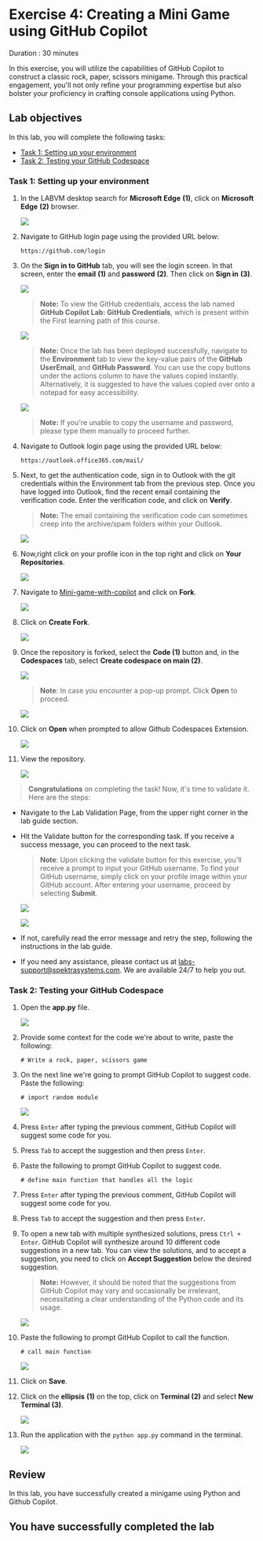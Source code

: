 # Exercise 4: Creating a Mini Game using GitHub Copilot

Duration : 30 minutes

In this exercise, you will utilize the capabilities of GitHub Copilot to construct a classic rock, paper, scissors minigame. Through this practical engagement, you'll not only refine your programming expertise but also bolster your proficiency in crafting console applications using Python.

## Lab objectives

In this lab, you will complete the following tasks:

* [Task 1: Setting up your environment](#Task-1-Setting-up-your-environment)
* [Task 2: Testing your GitHub Codespace](#Task2-Testing-your-GitHub-Codespace)

### Task 1: Setting up your environment

1. In the LABVM desktop search for **Microsoft Edge** **(1)**, click on **Microsoft Edge** **(2)** browser.

   ![](../media/Edge.png)

1. Navigate to GitHub login page using the provided URL below:
   ```
   https://github.com/login
   ```
   
1. On the **Sign in to GitHub** tab, you will see the login screen. In that screen, enter the  **email** **(1)** and **password** **(2)**. Then click on **Sign in** **(3)**. 

   ![](../media/github-login.png)

    >**Note:** To view the GitHub credentials, access the lab named **GitHub Copilot Lab: GitHub Credentials**, which is present within the First learning path of this course.

      ![](../media/credsfile.png)

   >**Note:** Once the lab has been deployed successfully, navigate to the **Environment** tab to view the key-value pairs of the **GitHub UserEmail**, and **GitHub Password**. You can use the copy buttons under the actions column to have the values copied instantly. Alternatively, it is suggested to have the values copied over onto a notepad for easy accessibility. 

     ![](../media/envt12.png)
   
   >**Note:** If you're unable to copy the username and password, please type them manually to proceed further.
          
1. Navigate to Outlook login page using the provided URL below:
   ```
   https://outlook.office365.com/mail/
   ```
1. Next, to get the authentication code, sign in to Outlook with the git credentials within the Environment tab from the previous step. Once you have logged into Outlook, find the recent email containing the verification code. Enter the verification code, and click on **Verify**.

   >**Note:** The email containing the verification code can sometimes creep into the archive/spam folders within your Outlook.

   ![](../media/authgit.png)

1. Now,right click on your profile icon in the top right and click on **Your Repositories**.
    
   ![](../media/l2.2.png)

1. Navigate to [Mini-game-with-copilot](https://github.com/MicrosoftDocs/mslearn-challenge-project-create-mini-game-with-copilot) and click on **Fork**.

   ![](../media/vs2.png)

1. Click on **Create Fork**.

   ![](../media/vs20.png)

1. Once the repository is forked, select the **Code (1)** button and, in the **Codespaces** tab, select **Create codespace on main (2)**.

   ![](../media/vs6.png)

      >**Note**: In case you encounter a pop-up prompt. Click **Open** to proceed.

      ![](../media/vs7.png)

1. Click on **Open** when prompted to allow Github Codespaces Extension.

   ![](../media/vs25.png)
   
1. View the repository.

   ![](../media/vs11.png)

> **Congratulations** on completing the task! Now, it's time to validate it. Here are the steps:
 
- Navigate to the Lab Validation Page, from the upper right corner in the lab guide section.
- Hit the Validate button for the corresponding task. If you receive a success message, you can proceed to the next task.

   >**Note**: Upon clicking the validate button for this exercise, you'll receive a prompt to input your GitHub username. To find your GitHub username, simply click on your profile image within your GitHub account. After entering your username, proceed by selecting **Submit**.

   ![](../media/lab1-19.png)

   ![](../media/lab1-17.png)

- If not, carefully read the error message and retry the step, following the instructions in the lab guide.
- If you need any assistance, please contact us at labs-support@spektrasystems.com. We are available 24/7 to help you out.

### Task 2: Testing your GitHub Codespace

1. Open the **app.py** file.

   ![](../media/vs19.png)

1. Provide some context for the code we're about to write, paste the following:

   ```
   # Write a rock, paper, scissors game
   ```

1. On the next line we're going to prompt GitHub Copilot to suggest code. Paste the following:

   ```
   # import random module
   ```
   ![](../media/game1.png)

1. Press `Enter` after typing the previous comment, GitHub Copilot will suggest some code for you.

1. Press `Tab` to accept the suggestion and then press `Enter`.

1. Paste the following to prompt GitHub Copilot to suggest code.

     ```
     # define main function that handles all the logic
     ```

1. Press `Enter` after typing the previous comment, GitHub Copilot will suggest some code for you.

1. Press `Tab` to accept the suggestion and then press `Enter`.

1. To open a new tab with multiple synthesized solutions, press `Ctrl + Enter`. GitHub Copilot will synthesize around 10 different code suggestions in a new tab. You can view the solutions, and to accept a suggestion, you need to click on **Accept Suggestion** below the desired suggestion.

    >**Note:** However, it should be noted that the suggestions from GitHub Copilot may vary and occasionally be irrelevant, necessitating a clear understanding of the Python code and its usage.

   ![](../media/game3.png)
   
1. Paste the following to prompt GitHub Copilot to call the function.

   ```
   # call main function
   ```
   ![](../media/game2.png)

1. Click on **Save**.

1. Click on the **ellipsis** **(1)** on the top, click on **Terminal (2)** and select **New Terminal (3)**.

   ![](../media/openterminal.png)

1. Run the application with the `python app.py` command in the terminal.

   ![](../media/game4.png)
   
## Review

In this lab, you have successfully created a minigame using Python and Github Copilot.

## You have successfully completed the lab
